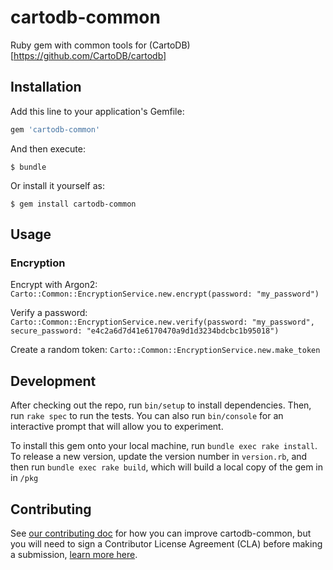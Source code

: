 # cartodb-common

Ruby gem with common tools for (CartoDB)[https://github.com/CartoDB/cartodb]

## Installation

Add this line to your application's Gemfile:

```ruby
gem 'cartodb-common'
```

And then execute:

    $ bundle

Or install it yourself as:

    $ gem install cartodb-common

## Usage

### Encryption

Encrypt with Argon2:
`Carto::Common::EncryptionService.new.encrypt(password: "my_password")`

Verify a password:
`Carto::Common::EncryptionService.new.verify(password: "my_password", secure_password: "e4c2a6d7d41e6170470a9d1d3234bdcbc1b95018")`

Create a random token:
`Carto::Common::EncryptionService.new.make_token`

## Development

After checking out the repo, run `bin/setup` to install dependencies. Then, run `rake spec` to run the tests. You can also run `bin/console` for an interactive prompt that will allow you to experiment.

To install this gem onto your local machine, run `bundle exec rake install`. To release a new version, update the version number in `version.rb`, and then run `bundle exec rake build`, which will build a local copy of the gem in in `/pkg`

## Contributing

See [our contributing doc](CONTRIBUTING.md) for how you can improve cartodb-common, but you will need to sign a Contributor License Agreement (CLA) before making a submission, [learn more here](https://carto.com/contributions).
